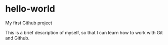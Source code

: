 # hello-world
My first Github project

This is a brief description of myself, so that I can learn how to work with Git and Github.
